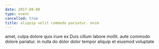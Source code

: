 ```yaml
---
date: 2017-09-08
type: event
cancelled: true
title: aliquip velit commodo pariatur. enim
---
```

amet, culpa dolore quis irure ex Duis cillum labore mollit. aute commodo dolore pariatur. in nulla do dolor dolor tempor aliquip et eiusmod voluptate
